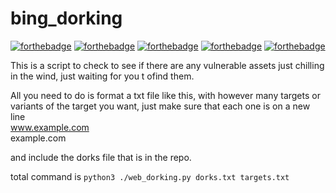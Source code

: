 # bing_dorking
 
[![forthebadge](https://forthebadge.com/images/badges/fuck-it-ship-it.svg)](https://forthebadge.com)
[![forthebadge](https://forthebadge.com/images/badges/contains-cat-gifs.svg)](https://forthebadge.com)
[![forthebadge](https://forthebadge.com/images/badges/60-percent-of-the-time-works-every-time.svg)](https://forthebadge.com)
[![forthebadge](https://forthebadge.com/images/badges/compatibility-club-penguin.svg)](https://forthebadge.com)
[![forthebadge](https://forthebadge.com/images/badges/contains-technical-debt.svg)](https://forthebadge.com)

This is a script to check to see if there are any vulnerable assets just chilling in the wind, just waiting for you t ofind them.

All you need to do is format a txt file like this, with however many targets or variants of the target you want, just make sure that each one is on a new line <br>
www.example.com <br>
example.com

and include the dorks file that is in the repo.

total command is ```python3 ./web_dorking.py dorks.txt targets.txt```
